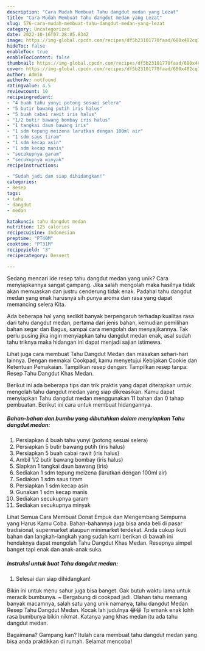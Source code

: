 ```yaml
---
description: "Cara Mudah Membuat Tahu dangdut medan yang Lezat"
title: "Cara Mudah Membuat Tahu dangdut medan yang Lezat"
slug: 576-cara-mudah-membuat-tahu-dangdut-medan-yang-lezat
category: Uncategorized
date: 2022-10-16T07:28:05.834Z
image: https://img-global.cpcdn.com/recipes/df5b23101770faad/680x482cq70/tahu-dangdut-medan-foto-resep-utama.jpg
hideToc: false
enableToc: true
enableTocContent: false
thumbnail: https://img-global.cpcdn.com/recipes/df5b23101770faad/680x482cq70/tahu-dangdut-medan-foto-resep-utama.jpg
cover: https://img-global.cpcdn.com/recipes/df5b23101770faad/680x482cq70/tahu-dangdut-medan-foto-resep-utama.jpg
author: Admin
authorAv: notfound
ratingvalue: 4.5
reviewcount: 10
recipeingredient:
- "4 buah tahu yunyi potong sesuai selera"
- "5 butir bawang putih iris halus"
- "5 buah cabai rawit iris halus"
- "1/2 butir bawang bombay iris halus"
- "1 tangkai daun bawang iris"
- "1 sdm tepung meizena larutkan dengan 100ml air"
- "1 sdm saus tiram"
- "1 sdm kecap asin"
- "1 sdm kecap manis"
- "secukupnya garam"
- "secukupnya minyak"
recipeinstructions:

- "Sudah jadi dan siap dihidangkan!"
categories:
- Resep
tags:
- tahu
- dangdut
- medan

katakunci: tahu dangdut medan 
nutrition: 125 calories
recipecuisine: Indonesian
preptime: "PT40M"
cooktime: "PT31M"
recipeyield: "3"
recipecategory: Dessert

---
```





Sedang mencari ide resep tahu dangdut medan yang unik? Cara menyiapkannya sangat gampang. Jika salah mengolah maka hasilnya tidak akan memuaskan dan justru cenderung tidak enak. Padahal tahu dangdut medan yang enak harusnya sih punya aroma dan rasa yang dapat memancing selera Kita.





Ada beberapa hal yang sedikit banyak berpengaruh terhadap kualitas rasa dari tahu dangdut medan, pertama dari jenis bahan, kemudian pemilihan bahan segar dan Bagus, sampai cara mengolah dan menyajikannya. Tak perlu pusing jika ingin menyiapkan tahu dangdut medan enak,      asal sudah tahu triknya maka hidangan ini dapat menjadi sajian istimewa.














Lihat juga cara membuat Tahu Dangdut Medan dan masakan sehari-hari lainnya. Dengan memakai Cookpad, kamu menyetujui Kebijakan Cookie dan Ketentuan Pemakaian. Tampilkan resep dengan: Tampilkan resep tanpa: Resep Tahu Dangdut Khas Medan.






Berikut ini ada beberapa tips dan trik praktis yang dapat diterapkan untuk mengolah tahu dangdut medan yang siap dikreasikan. Kamu dapat menyiapkan Tahu dangdut medan menggunakan 11 bahan dan 0 tahap pembuatan. Berikut ini cara untuk membuat hidangannya.

<!--inarticleads1-->

##### Bahan-bahan dan bumbu yang dibutuhkan dalam menyiapkan Tahu dangdut medan:

1. Persiapkan 4 buah tahu yunyi (potong sesuai selera)
1. Persiapkan 5 butir bawang putih (iris halus)
1. Persiapkan 5 buah cabai rawit (iris halus)
1. Ambil 1/2 butir bawang bombay (iris halus)
1. Siapkan 1 tangkai daun bawang (iris)
1. Sediakan 1 sdm tepung meizena (larutkan dengan 100ml air)
1. Sediakan 1 sdm saus tiram
1. Persiapkan 1 sdm kecap asin
1. Gunakan 1 sdm kecap manis
1. Sediakan secukupnya garam
1. Sediakan secukupnya minyak


Lihat Semua Cara Membuat Donat Empuk dan Mengembang Sempurna yang Harus Kamu Coba. Bahan-bahannya juga bisa anda beli di pasar tradisional, supermarket ataupun minimarket terdekat. Anda cukup ikuti bahan dan langkah-langkah yang sudah kami berikan di bawah ini hendaknya dapat mengolah Tahu Dangdut Khas Medan. Resepnya simpel banget tapi enak dan anak-anak suka. 

<!--inarticleads2-->

##### Instruksi untuk buat Tahu dangdut medan:


1. Selesai dan siap dihidangkan!

Bikin ini untuk menu sahur juga bisa banget. Gak butuh waktu lama untuk meracik bumbunya. ~ Bergabung di cookpad jadi. Olahan tahu memang banyak macamnya, salah satu yang unik namanya, tahu dangdut Medan Resep Tahu Dangdut Medan. Kocak lah judulnya 😂😆 Tp emank enak lohh rasa bumbunya bikin nikmat. Katanya yang khas medan itu ada tahu dangdut medan. 

Bagaimana? Gampang kan? Itulah cara membuat tahu dangdut medan yang bisa anda praktikkan di rumah. Selamat mencoba!
